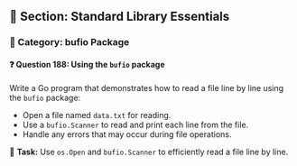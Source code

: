 ## 📘 Section: Standard Library Essentials
### 🔹 Category: bufio Package
#### ❓ Question 188: Using the `bufio` package

Write a Go program that demonstrates how to read a file line by line using the `bufio` package:

- Open a file named `data.txt` for reading.
- Use a `bufio.Scanner` to read and print each line from the file.
- Handle any errors that may occur during file operations.

🔧 **Task:** Use `os.Open` and `bufio.Scanner` to efficiently read a file line by line.
